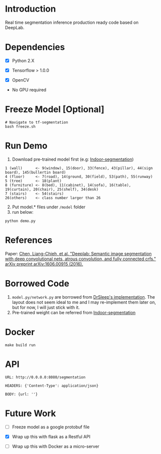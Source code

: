 # Introduction

Real time segmentation inference production ready code based on DeepLab.

# Dependencies

- [X] Python 2.X

- [X] Tensorflow > 1.0.0

- [X] OpenCV

* No GPU required

# Freeze Model [Optional]

```
# Navigate to tf-segmentation
bash freeze.sh
```

# Run Demo

1. Download pre-trained model first (e.g: [Indoor-segmentation](https://github.com/hellochick/Indoor-segmentation))

```
1 (wall)      <- 9(window), 15(door), 33(fence), 43(pillar), 44(sign board), 145(bullertin board)
4 (floor)     <- 7(road), 14(ground, 30(field), 53(path), 55(runway)
5 (tree)      <- 18(plant)
8 (furniture) <- 8(bed), 11(cabinet), 14(sofa), 16(table), 19(curtain), 20(chair), 25(shelf), 34(desk) 
7 (stairs)    <- 54(stairs)
26(others)    <- class number larger than 26
```

2. Put model.* files under `/model` folder
3. run below:

```
python demo.py
```

# References

Paper: [Chen, Liang-Chieh, et al. "Deeplab: Semantic image segmentation with deep convolutional nets, atrous convolution, and fully connected crfs." arXiv preprint arXiv:1606.00915 (2016).](https://arxiv.org/pdf/1606.00915.pdf)

# Borrowed Code

1. `model.py/network.py` are borrowed from [DrSleep's implementation](https://github.com/DrSleep/tensorflow-deeplab-resnet). The layout does not seem ideal to me and I may re-implement them later on, but for now, I will just stick with it.
2. Pre-trained weight can be referred from [Indoor-segmentation](https://github.com/hellochick/Indoor-segmentation)

# Docker

```
make build run
```

# API

```
URL: http://0.0.0.0:8080/segmentation

HEADERS: {'Content-Type': application/json}

BODY: {url: ''}

```

# Future Work

- [ ] Freeze model as a google protobuf file

- [X] Wrap up this with flask as a Restful API

- [ ] Wrap up this with Docker as a micro-server
